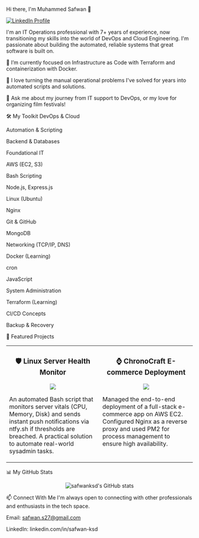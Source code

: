 Hi there, I'm Muhammed Safwan 👋
<p align="left">
<a href="https://www.google.com/search?q=https://www.linkedin.com/in/safwan-ksd" target="_blank">
<img src="https://www.google.com/search?q=https://img.shields.io/badge/LinkedIn-0077B5%3Fstyle%3Dfor-the-badge%26logo%3Dlinkedin%26logoColor%3Dwhite" alt="LinkedIn Profile"/>
</a>
</p>

I'm an IT Operations professional with 7+ years of experience, now transitioning my skills into the world of DevOps and Cloud Engineering. I'm passionate about building the automated, reliable systems that great software is built on.

🔭 I’m currently focused on Infrastructure as Code with Terraform and containerization with Docker.

🌱 I love turning the manual operational problems I've solved for years into automated scripts and solutions.

💬 Ask me about my journey from IT support to DevOps, or my love for organizing film festivals!

🛠️ My Toolkit
DevOps & Cloud

Automation & Scripting

Backend & Databases

Foundational IT

AWS (EC2, S3)

Bash Scripting

Node.js, Express.js

Linux (Ubuntu)

Nginx

Git & GitHub

MongoDB

Networking (TCP/IP, DNS)

Docker (Learning)

cron

JavaScript

System Administration

Terraform (Learning)

CI/CD Concepts



Backup & Recovery

🚀 Featured Projects
<table width="100%">
<tr>
<td width="50%" valign="top">
<h3 align="center">🛡️ Linux Server Health Monitor</h3>
<p align="center">
<a href="https://www.google.com/search?q=https://github.com/safwanksd/linux-health-monitor">
<img src="https://www.google.com/search?q=https://github-readme-stats.vercel.app/api/pin/%3Fusername%3Dsafwanksd%26repo%3Dlinux-health-monitor%26theme%3Dradical%26show_owner%3Dtrue" />
</a>
</p>
<p>An automated Bash script that monitors server vitals (CPU, Memory, Disk) and sends instant push notifications via ntfy.sh if thresholds are breached. A practical solution to automate real-world sysadmin tasks.</p>
</td>
<td width="50%" valign="top">
<h3 align="center">⌚ ChronoCraft E-commerce Deployment</h3>
<p align="center">
<a href="https://www.google.com/search?q=https://github.com/safwanksd/chronocraft">
<img src="https://www.google.com/search?q=https://github-readme-stats.vercel.app/api/pin/%3Fusername%3Dsafwanksd%26repo%3Dchronocraft%26theme%3Dradical%26show_owner%3Dtrue" />
</a>
</p>
<p>Managed the end-to-end deployment of a full-stack e-commerce app on AWS EC2. Configured Nginx as a reverse proxy and used PM2 for process management to ensure high availability.</p>
</td>
</tr>
</table>

📊 My GitHub Stats
<p align="center">
<img src="https://www.google.com/search?q=https://github-readme-stats.vercel.app/api%3Fusername%3Dsafwanksd%26show_icons%3Dtrue%26theme%3Dradical%26rank_icon%3Dgithub" alt="safwanksd's GitHub stats" />
</p>

📫 Connect With Me
I'm always open to connecting with other professionals and enthusiasts in the tech space.

Email: safwan.s27@gmail.com

LinkedIn: linkedin.com/in/safwan-ksd

